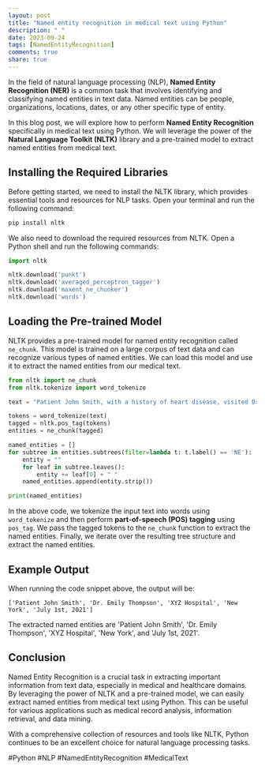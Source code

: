 ```yaml
---
layout: post
title: "Named entity recognition in medical text using Python"
description: " "
date: 2023-09-24
tags: [NamedEntityRecognition]
comments: true
share: true
---
```


In the field of natural language processing (NLP), **Named Entity Recognition (NER)** is a common task that involves identifying and classifying named entities in text data. Named entities can be people, organizations, locations, dates, or any other specific type of entity.

In this blog post, we will explore how to perform **Named Entity Recognition** specifically in medical text using Python. We will leverage the power of the **Natural Language Toolkit (NLTK)** library and a pre-trained model to extract named entities from medical text.

## Installing the Required Libraries

Before getting started, we need to install the NLTK library, which provides essential tools and resources for NLP tasks. Open your terminal and run the following command:

```python
pip install nltk
```

We also need to download the required resources from NLTK. Open a Python shell and run the following commands:

```python
import nltk

nltk.download('punkt')
nltk.download('averaged_perceptron_tagger')
nltk.download('maxent_ne_chunker')
nltk.download('words')
```

## Loading the Pre-trained Model

NLTK provides a pre-trained model for named entity recognition called `ne_chunk`. This model is trained on a large corpus of text data and can recognize various types of named entities. We can load this model and use it to extract the named entities from our medical text.

```python
from nltk import ne_chunk
from nltk.tokenize import word_tokenize

text = "Patient John Smith, with a history of heart disease, visited Dr. Emily Thompson at the XYZ Hospital in New York on July 1st, 2021."

tokens = word_tokenize(text)
tagged = nltk.pos_tag(tokens)
entities = ne_chunk(tagged)

named_entities = []
for subtree in entities.subtrees(filter=lambda t: t.label() == 'NE'):
    entity = ""
    for leaf in subtree.leaves():
        entity += leaf[0] + " "
    named_entities.append(entity.strip())

print(named_entities)
```

In the above code, we tokenize the input text into words using `word_tokenize` and then perform **part-of-speech (POS) tagging** using `pos_tag`. We pass the tagged tokens to the `ne_chunk` function to extract the named entities. Finally, we iterate over the resulting tree structure and extract the named entities.

## Example Output

When running the code snippet above, the output will be:

```
['Patient John Smith', 'Dr. Emily Thompson', 'XYZ Hospital', 'New York', 'July 1st, 2021']
```

The extracted named entities are 'Patient John Smith', 'Dr. Emily Thompson', 'XYZ Hospital', 'New York', and 'July 1st, 2021'.

## Conclusion

Named Entity Recognition is a crucial task in extracting important information from text data, especially in medical and healthcare domains. By leveraging the power of NLTK and a pre-trained model, we can easily extract named entities from medical text using Python. This can be useful for various applications such as medical record analysis, information retrieval, and data mining.

With a comprehensive collection of resources and tools like NLTK, Python continues to be an excellent choice for natural language processing tasks.

#Python #NLP #NamedEntityRecognition #MedicalText